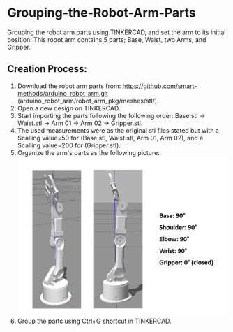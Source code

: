 # Grouping-the-Robot-Arm-Parts
Grouping the robot arm parts using TINKERCAD, and set the arm to its initial position. This robot arm contains 5 parts; Base, Waist, two Arms, and Gripper.

## Creation Process:
  1. Download the robot arm parts from: https://github.com/smart-methods/arduino_robot_arm.git (arduino_robot_arm/robot_arm_pkg/meshes/stl/).
  2. Open a new design on TINKERCAD.
  3. Start importing the parts following the following order: Base.stl -> Waist.stl -> Arm 01 -> Arm 02 -> Gripper.stl.
  4. The used measurements were as the original stl files stated but with a Scalling value=50 for (Base.stl, Waist.stl, Arm 01, Arm 02), and a Scalling value=200 for (Gripper.stl).
  5. Organize the arm's parts as the following picture:
  ![](positions.png)
  6. Group the parts using Ctrl+G shortcut in TINKERCAD.
